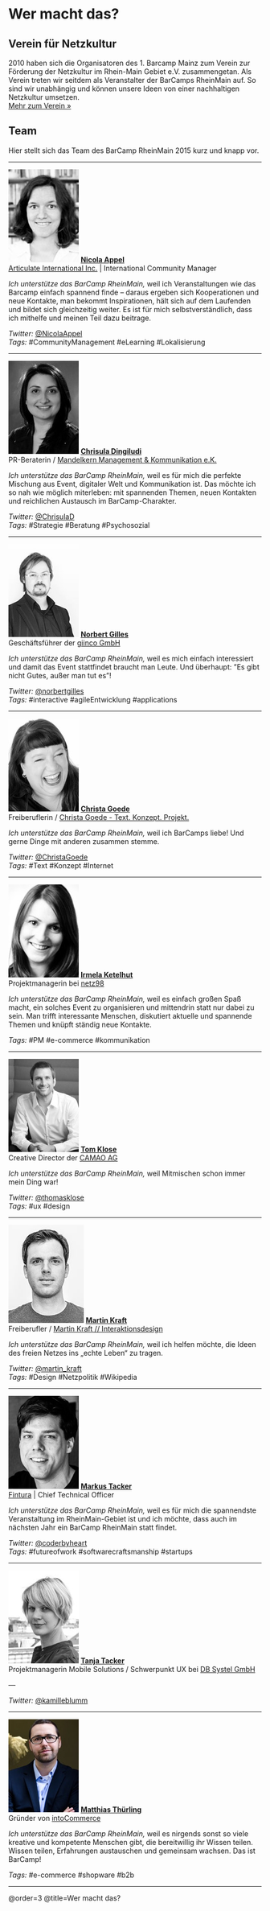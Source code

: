 # Wer macht das?

## Verein für Netzkultur

2010 haben sich die Organisatoren des 1. Barcamp Mainz zum Verein zur Förderung der Netzkultur im Rhein-Main Gebiet e.V. zusammengetan. Als Verein treten wir seitdem als Veranstalter der BarCamps RheinMain auf. So sind wir unabhängig und können unsere Ideen von einer nachhaltigen Netzkultur umsetzen.  
[Mehr zum Verein »](http://netzkultur-rheinmain.de/)

## Team

Hier stellt sich das Team des BarCamp RheinMain 2015 kurz und knapp vor.

----

![Nicola Appel](./Team/img/nicola.jpg)
**[Nicola Appel](https://www.xing.com/profiles/Nicola_Appel)**  
[Articulate International Inc.](https://de.articulate.com/) | International Community Manager

*Ich unterstütze das BarCamp RheinMain,* weil ich Veranstaltungen wie das Barcamp einfach spannend finde – daraus ergeben sich Kooperationen und neue Kontakte, man bekommt Inspirationen, hält sich auf dem Laufenden und bildet sich gleichzeitig weiter. Es ist für mich selbstverständlich, dass ich mithelfe und meinen Teil dazu beitrage.

*Twitter:* [@NicolaAppel](https://www.twitter.com/NicolaAppel)  
*Tags:* #CommunityManagement #eLearning #Lokalisierung

----

![Chrisula Dingiludi](./Team/img/chrisula.jpg)
**[Chrisula Dingiludi](https://www.xing.com/profiles/Chrisula_Dingiludi)**  
PR-Beraterin / [Mandelkern Management & Kommunikation e.K.](http://www.mandelkern.de/)

*Ich unterstütze das BarCamp RheinMain,* weil es für mich die perfekte Mischung aus Event, digitaler Welt und Kommunikation ist. Das möchte ich so nah wie möglich miterleben: mit spannenden Themen, neuen Kontakten und reichlichen Austausch im BarCamp-Charakter.

*Twitter:* [@ChrisulaD](http://twitter.com/ChrisulaD)  
*Tags:* #Strategie #Beratung #Psychosozial

----

![Norbert Gilles](./Team/img/norbert.jpg)
**[Norbert Gilles](https://www.xing.com/profile/norbertgilles)**  
Geschäftsführer der [giinco GmbH](http://giinco.de/)

*Ich unterstütze das BarCamp RheinMain,* weil es mich einfach interessiert und damit das Event stattfindet braucht man Leute. Und überhaupt: ”Es gibt nicht Gutes, außer man tut es”!

*Twitter:* [@norbertgilles](https://www.twitter.com/norbertgilles)  
*Tags:* #interactive #agileEntwicklung #applications

----

![Christa Goede](./Team/img/christa.jpg)
**[Christa Goede](http://www.xing.com/profile/Christa_Goede)**  
Freiberuflerin / [Christa Goede - Text. Konzept. Projekt.](http://www.christagoede.de/)

*Ich unterstütze das BarCamp RheinMain,* weil ich BarCamps liebe! Und gerne Dinge mit anderen zusammen stemme.

*Twitter:* [@ChristaGoede](http://twitter.com/ChristaGoede)  
*Tags:* #Text #Konzept #Internet

----

![Irmela Ketelhut](./Team/img/irmela.jpg)
**[Irmela Ketelhut](https://www.xing.com/profile/Irmela_Ketelhut)**  
Projektmanagerin bei [netz98](http://netz98.de)

*Ich unterstütze das BarCamp RheinMain,* weil es einfach großen Spaß macht, ein solches Event zu organisieren und mittendrin statt nur dabei zu sein. Man trifft interessante Menschen, diskutiert aktuelle und spannende Themen und knüpft ständig neue Kontakte.

*Tags:* #PM #e-commerce #kommunikation

----

![Tom Klose](./Team/img/tom.jpg)
**[Tom Klose](https://www.xing.com/profile/Thomas_Klose)**  
Creative Director der [CAMAO AG](http://www.camao.de/)

*Ich unterstütze das BarCamp RheinMain,* weil Mitmischen schon immer mein Ding war!

*Twitter:* [@thomasklose](https://www.twitter.com/thomasklose)  
*Tags:* #ux #design

----

![Martin Kraft](./Team/img/martin.jpg)
**[Martin Kraft](https://www.xing.com/profile/Martin_Kraft)**  
Freiberufler / [Martin Kraft // Interaktionsdesign](http://www.martinkraft.com/)

*Ich unterstütze das BarCamp RheinMain,* weil ich helfen möchte, die Ideen des freien Netzes ins „echte Leben“ zu tragen.

*Twitter:* [@martin_kraft](https://www.twitter.com/martin_kraft)  
*Tags:* #Design #Netzpolitik #Wikipedia

----

![Markus Tacker](./Team/img/markus.jpg)
**[Markus Tacker](http://cto.hiv/)**  
[Fintura](https://fintura.de/) | Chief Technical Officer

*Ich unterstütze das BarCamp RheinMain,* weil es für mich die spannendste Veranstaltung im RheinMain-Gebiet ist und ich möchte, dass auch im nächsten Jahr ein BarCamp RheinMain statt findet.

*Twitter:* [@coderbyheart](https://twitter.com/coderbyheart)  
*Tags:* #futureofwork #softwarecraftsmanship #startups

----

![Tanja Tacker](./Team/img/tanja.jpg)
**[Tanja Tacker](https://www.xing.com/profile/Tanja_Tacker)**  
Projektmanagerin Mobile Solutions / Schwerpunkt UX bei [DB Systel GmbH](https://www.dbsystel.de/)

—

*Twitter:* [@kamilleblumm](https://www.twitter.com/kamilleblumm)

----

![Matthias Thürling](./Team/img/matthias.jpg)
**[Matthias Thürling](https://www.xing.com/profile/MATTHIAS_THUeRLING)**  
Gründer von [intoCommerce](http://www.into-commerce.de/)

*Ich unterstütze das BarCamp RheinMain,* weil es nirgends sonst so viele kreative und kompetente Menschen gibt, die bereitwillig ihr Wissen teilen. Wissen teilen, Erfahrungen austauschen und gemeinsam wachsen. Das ist BarCamp!

*Tags:* #e-commerce #shopware #b2b

----

@order=3
@title=Wer macht das?
